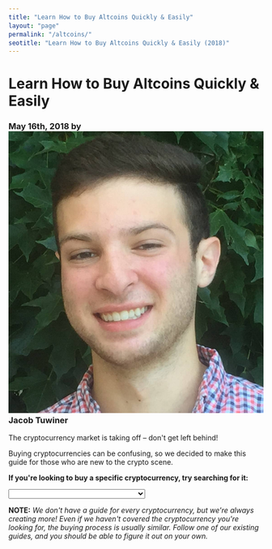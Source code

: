 ```yaml
---
title: "Learn How to Buy Altcoins Quickly & Easily"
layout: "page"
permalink: "/altcoins/"
seotitle: "Learn How to Buy Altcoins Quickly & Easily (2018)"
---
```


# Learn How to Buy Altcoins Quickly & Easily

<h3 class="page-subtitle">
    May 16th, 2018 by 
    <img src="/img/profile/close.jpg" class="circle" alt="Headshot"> Jacob Tuwiner
</h3>

The cryptocurrency market is taking off – don't get left behind! 

Buying cryptocurrencies can be confusing, so we decided to make this guide for those who are new to the crypto scene. 

**If you're looking to buy a specific cryptocurrency, try searching for it:** 

<select style="width: 270px" class="select-hero">
          <option value=""></option>
          <option value="/bitcoin/">Bitcoin</option>
          <option value="/altcoins/buy-iota/">Iota</option>
          <option value="/altcoins/buy-neo/">Neo</option>
          <option value="/altcoins/buy-omisego/">Omisego</option>
          <option value="/altcoins/buy-vechain/">Vechain</option>
          <option value="/altcoins/buy-zcash/">Zcash</option>
        </select>

**NOTE:** *We don't have a guide for every cryptocurrency, but we're always creating more! Even if we haven't covered the cryptocurrency you're looking for, the buying process is usually similar. Follow one of our existing guides, and you should be able to figure it out on your own.*

